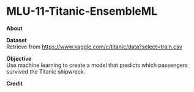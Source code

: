 # MLU-11-Titanic-EnsembleML

**About**<br>

**Dataset**<br>
Retrieve from https://www.kaggle.com/c/titanic/data?select=train.csv

**Objective**<br>
Use machine learning to create a model that predicts which passengers survived the Titanic shipwreck. 

**Credit**<br>
